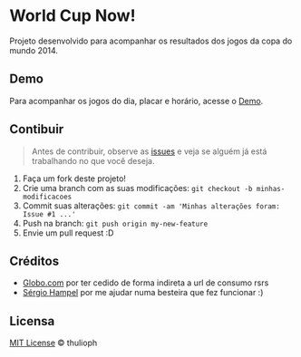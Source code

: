 # World Cup Now!
Projeto desenvolvido para acompanhar os resultados dos jogos da copa do mundo 2014.

## Demo
Para acompanhar os jogos do dia, placar e horário, acesse o [Demo](http://world-cup-now.herokuapp.com).


## Contibuir
> Antes de contribuir, observe as [issues](@issues) e veja se alguém já está trabalhando no que você deseja.

1. Faça um fork deste projeto!
2. Crie  uma branch com as suas modificações: `git checkout -b minhas-modificacoes`
3. Commit suas alterações: `git commit -am 'Minhas alterações foram: Issue #1 ...'`
4. Push na branch: `git push origin my-new-feature`
5. Envie um pull request :D

## Créditos
- [Globo.com](http://globo.com) por ter cedido de forma indireta a url de consumo rsrs
- [Sérgio Hampel](http://fb.com/sergiohampel) por me ajudar numa besteira que fez funcionar :)

## Licensa
[MIT License](http://thulioph.mit-license.org/) © thulioph